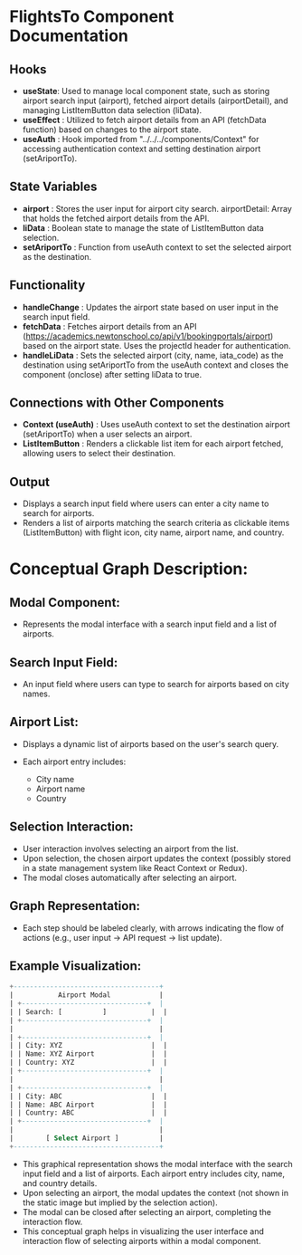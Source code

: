 # FlightsTo Component Documentation
## Hooks
- **useState**: Used to manage local component state, such as storing airport search input (airport), fetched airport details (airportDetail), and managing ListItemButton data selection (liData).
- **useEffect** : Utilized to fetch airport details from an API (fetchData function) based on changes to the airport state.
- **useAuth** : Hook imported from "../../../components/Context" for accessing authentication context and setting destination airport (setAriportTo).
## State Variables
- **airport** : Stores the user input for airport city search.
airportDetail: Array that holds the fetched airport details from the API.
- **liData** : Boolean state to manage the state of ListItemButton data selection.
- **setAriportTo** : Function from useAuth context to set the selected airport as the destination.
## Functionality
- **handleChange** : Updates the airport state based on user input in the search input field.
- **fetchData** : Fetches airport details from an API (https://academics.newtonschool.co/api/v1/bookingportals/airport) based on the airport state. Uses the projectId header for authentication.
- **handleLiData** : Sets the selected airport (city, name, iata_code) as the destination using setAriportTo from the useAuth context and closes the component (onclose) after setting liData to true.
  
## Connections with Other Components
- **Context (useAuth)** : Uses useAuth context to set the destination airport (setAriportTo) when a user selects an airport.
- **ListItemButton** : Renders a clickable list item for each airport fetched, allowing users to select their destination.
## Output
- Displays a search input field where users can enter a city name to search for airports.
- Renders a list of airports matching the search criteria as clickable items (ListItemButton) with flight icon, city name, airport name, and country.

# Conceptual Graph Description:
## Modal Component:

- Represents the modal interface with a search input field and a list of airports.
  
## Search Input Field:

- An input field where users can type to search for airports based on city names.

## Airport List:

- Displays a dynamic list of airports based on the user's search query.
  
- Each airport entry includes:
    - City name
    - Airport name
    - Country
## Selection Interaction:

- User interaction involves selecting an airport from the list.
- Upon selection, the chosen airport updates the context (possibly stored in a state management system like React Context or Redux).
- The modal closes automatically after selecting an airport.

## Graph Representation:

- Each step should be labeled clearly, with arrows indicating the flow of actions (e.g., user input → API request → list update).
  
## Example Visualization:
```sql
+------------------------------------+
|           Airport Modal            |
| +-------------------------------+  |
| | Search: [          ]           |  |
| +-------------------------------+  |
|                                    |
| +-------------------------------+  |
| | City: XYZ                      |  |
| | Name: XYZ Airport              |  |
| | Country: XYZ                   |  |
| +-------------------------------+  |
|                                    |
| +-------------------------------+  |
| | City: ABC                      |  |
| | Name: ABC Airport              |  |
| | Country: ABC                   |  |
| +-------------------------------+  |
|                                    |
|        [ Select Airport ]          |
+------------------------------------+
```

- This graphical representation shows the modal interface with the search input field and a list of airports. Each airport entry includes city, name, and country details.
- Upon selecting an airport, the modal updates the context (not shown in the static image but implied by the selection action).
- The modal can be closed after selecting an airport, completing the interaction flow.
- This conceptual graph helps in visualizing the user interface and interaction flow of selecting airports within a modal component.